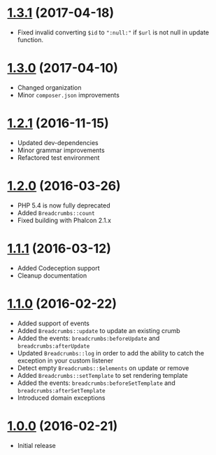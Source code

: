# [1.3.1](https://github.com/phalcon/breadcrumbs/releases/tag/v1.3.1) (2017-04-18)
* Fixed invalid converting `$id` to `":null:"` if `$url` is not null in update function.

# [1.3.0](https://github.com/phalcon/breadcrumbs/releases/tag/v1.3.0) (2017-04-10)
* Changed organization
* Minor `composer.json` improvements

# [1.2.1](https://github.com/phalcon/breadcrumbs/releases/tag/v1.2.1) (2016-11-15)
* Updated dev-dependencies
* Minor grammar improvements
* Refactored test environment

# [1.2.0](https://github.com/phalcon/breadcrumbs/releases/tag/v1.2.0) (2016-03-26)
* PHP 5.4 is now fully deprecated
* Added `Breadcrumbs::count`
* Fixed building with Phalcon 2.1.x

# [1.1.1](https://github.com/phalcon/breadcrumbs/releases/tag/v1.1.1) (2016-03-12)
* Added Codeception support
* Cleanup documentation

# [1.1.0](https://github.com/phalcon/breadcrumbs/releases/tag/v1.1.0) (2016-02-22)
* Added support of events
* Added `Breadcrumbs::update` to update an existing crumb
* Added the events: `breadcrumbs:beforeUpdate` and `breadcrumbs:afterUpdate`
* Updated `Breadcrumbs::log` in order to add the ability to catch the exception in your custom listener
* Detect empty `Breadcrumbs::$elements` on update or remove
* Added `Breadcrumbs::setTemplate` to set rendering template
* Added the events: `breadcrumbs:beforeSetTemplate` and `breadcrumbs:afterSetTemplate`
* Introduced domain exceptions

# [1.0.0](https://github.com/phalcon/breadcrumbs/releases/tag/v1.0.0) (2016-02-21)
* Initial release
